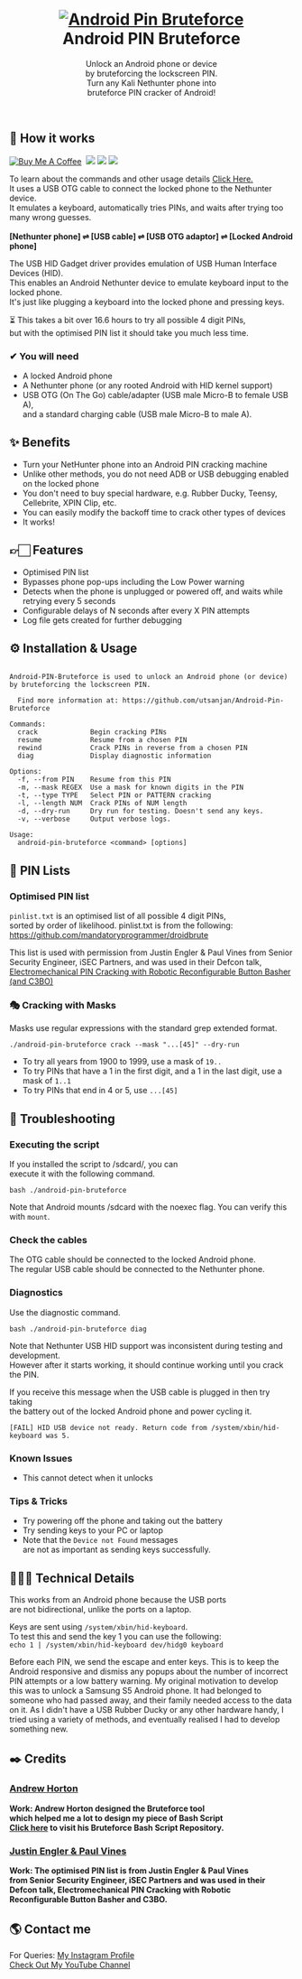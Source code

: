 <h1 align="center">
  <br>
  <a href="https://github.com/utsanjan/Android-Pin-Bruteforce/">
  <img src="https://1.bp.blogspot.com/-44v0nOnyEcI/YEHLlPVW9uI/AAAAAAAAbf8/s76TUfyZW7UE-MOdJwK2is5KRZLtbU5oQCLcBGAsYHQ/s200/imageonline-co-hueshifted%2B%25281%2529.png"
  alt="Android Pin Bruteforce">
  </a><br>
  Android PIN Bruteforce
  <br>
</h1>
<p align="center">Unlock an Android phone or device<br>by bruteforcing the lockscreen PIN.
<br>Turn any Kali Nethunter phone into<br>bruteforce PIN cracker of Android!</p> <br>

## 🧭 How it works

[![Buy Me A Coffee](https://img.shields.io/open-vsx/stars/redhat/java?color=D8B024&label=buy%20me%20a%20coffee&style=plastic)](https://www.buymeacoffee.com/utsanjan)‎ ‎
[![](https://img.shields.io/github/languages/count/utsanjan/Android-Pin-Bruteforce?style=plastic)](https://github.com/utsanjan/Android-Pin-Bruteforce/search?l=shell)‎ ‎
[![](https://img.shields.io/github/license/utsanjan/Android-Pin-Bruteforce?logoColor=red&style=plastic)](https://github.com/utsanjan/Android-Pin-Bruteforce/blob/main/LICENSE)‎ ‎
[![](https://img.shields.io/github/languages/top/utsanjan/Android-Pin-Bruteforce?color=light%20green&style=plastic)](https://github.com/utsanjan/Android-Pin-Bruteforce)‎ ‎

To learn about the commands and other usage details [Click Here.](https://github.com/utsanjan/Android-Pin-Bruteforce#-installation--usage)
<br>It uses a USB OTG cable to connect the locked phone to the Nethunter device.
<br>It emulates a keyboard, automatically tries PINs, and waits after trying too many wrong guesses.
<br><br>
**[Nethunter phone] ⇌ [USB cable] ⇌ [USB OTG adaptor] ⇌ [Locked Android phone]**

The USB HID Gadget driver provides emulation of USB Human Interface Devices (HID).
<br>This enables an Android Nethunter device to emulate keyboard input to the locked phone.
<br>It's just like plugging a keyboard into the locked phone and pressing keys.

⏳ This takes a bit over 16.6 hours to try all possible 4 digit PINs,<br>
but with the optimised PIN list it should take you much less time.

### ✔ You will need

- A locked Android phone
- A Nethunter phone (or any rooted Android with HID kernel support)
- USB OTG (On The Go) cable/adapter (USB male Micro-B to female USB A),<br>
and a standard charging cable (USB male Micro-B to male A).

## ✨ Benefits

- Turn your NetHunter phone into an Android PIN cracking machine
- Unlike other methods, you do not need ADB or USB debugging enabled on the locked phone
- You don't need to buy special hardware, e.g. Rubber Ducky, Teensy, Cellebrite, XPIN Clip, etc.
- You can easily modify the backoff time to crack other types of devices
- It works!

## 👉🏻 Features

- Optimised PIN list
- Bypasses phone pop-ups including the Low Power warning
- Detects when the phone is unplugged or powered off, and waits while retrying every 5 seconds
- Configurable delays of N seconds after every X PIN attempts
- Log file gets created for further debugging

## ⚙ Installation & Usage

```

Android-PIN-Bruteforce is used to unlock an Android phone (or device) by bruteforcing the lockscreen PIN.

  Find more information at: https://github.com/utsanjan/Android-Pin-Bruteforce

Commands:
  crack             Begin cracking PINs
  resume            Resume from a chosen PIN
  rewind            Crack PINs in reverse from a chosen PIN
  diag              Display diagnostic information

Options:
  -f, --from PIN    Resume from this PIN
  -m, --mask REGEX  Use a mask for known digits in the PIN
  -t, --type TYPE   Select PIN or PATTERN cracking
  -l, --length NUM  Crack PINs of NUM length
  -d, --dry-run     Dry run for testing. Doesn't send any keys.
  -v, --verbose     Output verbose logs.

Usage:
  android-pin-bruteforce <command> [options]
```

## 📌 PIN Lists

### Optimised PIN list

`pinlist.txt` is an optimised list of all possible 4 digit PINs,<br>
sorted by order of likelihood. pinlist.txt is from the following:<br>
https://github.com/mandatoryprogrammer/droidbrute

This list is used with permission from Justin Engler & Paul Vines from Senior Security Engineer, iSEC Partners,
and was used in their Defcon talk, [Electromechanical PIN Cracking with Robotic Reconfigurable Button Basher (and C3BO)](https://www.defcon.org/html/defcon-21/dc-21-speakers.html#Engler)

### 🎭 Cracking with Masks

Masks use regular expressions with the standard grep extended format.

`./android-pin-bruteforce crack --mask "...[45]" --dry-run`

- To try all years from 1900 to 1999, use a mask of `19..`
- To try PINs that have a 1 in the first digit, and a 1 in the last digit, use a mask of `1..1`
- To try PINs that end in 4 or 5, use `...[45]`


## 🙁 Troubleshooting

### Executing the script

If you installed the script to /sdcard/, you can
<br>execute it with the following command.

```bash ./android-pin-bruteforce``` 

Note that Android mounts /sdcard with the noexec flag. You can verify this with ```mount```.

### Check the cables

The OTG cable should be connected to the locked Android phone.
<br>The regular USB cable should be connected to the Nethunter phone.

### Diagnostics

Use the diagnostic command.

```bash ./android-pin-bruteforce diag```

Note that Nethunter USB HID support was inconsistent during testing and development.<br>
However after it starts working, it should continue working until you crack the PIN.

If you receive this message when the USB cable is plugged in then try taking<br>
the battery out of the locked Android phone and power cycling it.

```[FAIL] HID USB device not ready. Return code from /system/xbin/hid-keyboard was 5.```

### Known Issues
- This cannot detect when it unlocks

### Tips & Tricks

- Try powering off the phone and taking out the battery
- Try sending keys to your PC or laptop
- Note that the ```Device not Found``` messages<br>
are not as important as sending keys successfully.

## 🧑🏻‍💻 Technical Details

This works from an Android phone because the USB ports<br>
are not bidirectional, unlike the ports on a laptop.

Keys are sent using `/system/xbin/hid-keyboard`. <br>
To test this and send the key 1 you can use the following: <br>
`echo 1 | /system/xbin/hid-keyboard dev/hidg0 keyboard`

Before each PIN, we send the escape and enter keys. This is to keep the Android responsive and dismiss any popups about the number of incorrect PIN attempts or a low battery warning. My original motivation to develop this was to unlock a Samsung S5 Android phone. It had belonged to someone who had passed away, and their family needed access to the data on it. As I didn't have a USB Rubber Ducky or any other hardware handy, I tried using a variety of methods, and eventually realised I had to develop something new.

## ✒️ Credits 
### [Andrew Horton](https://github.com/urbanadventurer)<br>
**Work: Andrew Horton designed the Bruteforce tool<br>
which helped me a lot to design my piece of Bash Script**<br>
**[Click here](https://github.com/urbanadventurer/Android-PIN-Bruteforce)  to visit his Bruteforce Bash Script Repository.**<br>

### [Justin Engler & Paul Vines](https://defcon.org/html/defcon-21/dc-21-speakers.html#Engler)<br>
**Work: The optimised PIN list is from Justin Engler & Paul Vines<br>
from Senior Security Engineer, iSEC Partners and was used in their<br>
Defcon talk, Electromechanical PIN Cracking with Robotic <br>
Reconfigurable Button Basher and C3BO.**<br>

## 🌎 Contact me  

For Queries: [My Instagram Profile](https://www.instagram.com/utsanjan/)  
[Check Out My YouTube Channel](https://www.youtube.com/DopeSatan)
